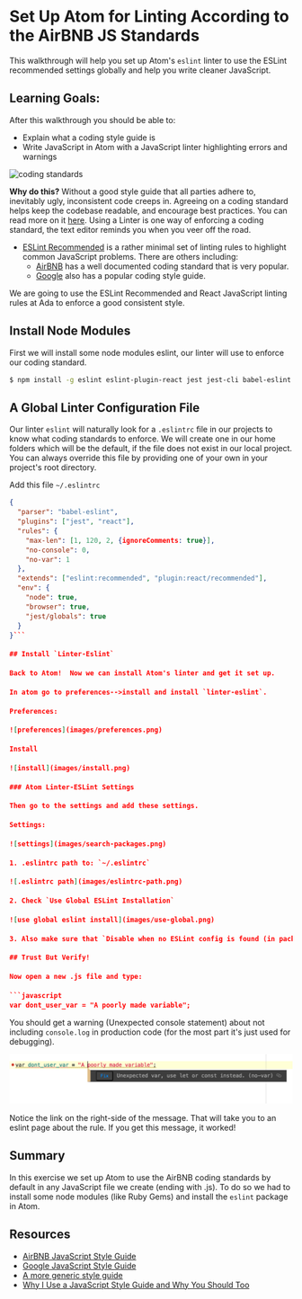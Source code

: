 # Set Up Atom for Linting According to the AirBNB JS Standards

This walkthrough will help you set up Atom's `eslint` linter to use the ESLint recommended settings globally and help you write cleaner JavaScript.

## Learning Goals:

After this walkthrough you should be able to:
- Explain what a coding style guide is
- Write JavaScript in Atom with a JavaScript linter highlighting errors and warnings

![coding standards](images/coding-standards.png)

__Why do this?__  Without a good style guide that all parties adhere to, inevitably ugly, inconsistent code creeps in.  Agreeing on a coding standard helps keep the codebase readable, and encourage best practices.  You can read more on it [here](https://medium.freecodecamp.org/adding-some-air-to-the-airbnb-style-guide-3df40e31c57a).  Using a Linter is one way of enforcing a coding standard, the text editor reminds you when you veer off the road.

- [ESLint Recommended](https://eslint.org/docs/rules/) is a rather minimal set of linting rules to highlight common JavaScript problems.  There are others including:
  - [AirBNB](https://github.com/airbnb/javascript) has a well documented coding standard that is very popular.
  - [Google](https://google.github.io/styleguide/jsguide.html) also has a popular coding style guide.

We are going to use the ESLint Recommended and React JavaScript linting rules at Ada to enforce a good consistent style.

## Install Node Modules

First we will install some node modules eslint, our linter will use to enforce our coding standard.

```bash
$ npm install -g eslint eslint-plugin-react jest jest-cli babel-eslint eslint-plugin-jasmine jasmine eslint-plugin-import eslint-plugin-jsx-a11y
```

## A Global Linter Configuration File

Our linter `eslint` will naturally look for a `.eslintrc` file in our projects to know what coding standards to enforce.  We will create one in our home folders which will be the default, if the file does not exist in our local project.  You can always override this file by providing one of your own in your project's root directory.

Add this file `~/.eslintrc`

```json
{
  "parser": "babel-eslint",
  "plugins": ["jest", "react"],
  "rules": {
    "max-len": [1, 120, 2, {ignoreComments: true}],
    "no-console": 0,
    "no-var": 1
  },
  "extends": ["eslint:recommended", "plugin:react/recommended"],
  "env": {
    "node": true,
    "browser": true,
    "jest/globals": true
  }
}```

## Install `Linter-Eslint`

Back to Atom!  Now we can install Atom's linter and get it set up.

In atom go to preferences-->install and install `linter-eslint`.

Preferences:

![preferences](images/preferences.png)

Install

![install](images/install.png)

### Atom Linter-ESLint Settings

Then go to the settings and add these settings.

Settings:

![settings](images/search-packages.png)

1. .eslintrc path to: `~/.eslintrc`

![.eslintrc path](images/eslintrc-path.png)

2. Check `Use Global ESLint Installation`

![use global eslint install](images/use-global.png)

3. Also make sure that `Disable when no ESLint config is found (in package.json or .eslintrc)` is **unchecked**.

## Trust But Verify!

Now open a new .js file and type:

```javascript
var dont_user_var = "A poorly made variable";
```

You should get a warning (Unexpected console statement) about not including `console.log` in production code (for the most part it's just used for debugging).

![no-console](images/verify-linting.png)

Notice the link on the right-side of the message.  That will take you to an eslint page about the rule.  If you get this message, it worked!

## Summary

In this exercise we set up Atom to use the AirBNB coding standards by default in any JavaScript file we create (ending with .js).  To do so we had to install some node modules (like Ruby Gems) and install the `eslint` package in Atom.

## Resources
- [AirBNB JavaScript Style Guide](https://github.com/airbnb/javascript)
- [Google JavaScript Style Guide](https://google.github.io/styleguide/jsguide.html)
- [A more generic style guide](https://github.com/standard/standard)
- [Why I Use a JavaScript Style Guide and Why You Should Too](https://www.sitepoint.com/why-use-javascript-style-guide/)
